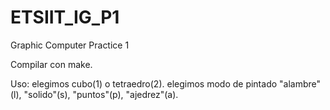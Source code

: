 # ETSIIT_IG_P1
Graphic Computer Practice 1

Compilar con make.

Uso: 
  elegimos cubo(1) o tetraedro(2).
  elegimos modo de pintado "alambre"(l), "solido"(s), "puntos"(p), "ajedrez"(a).
